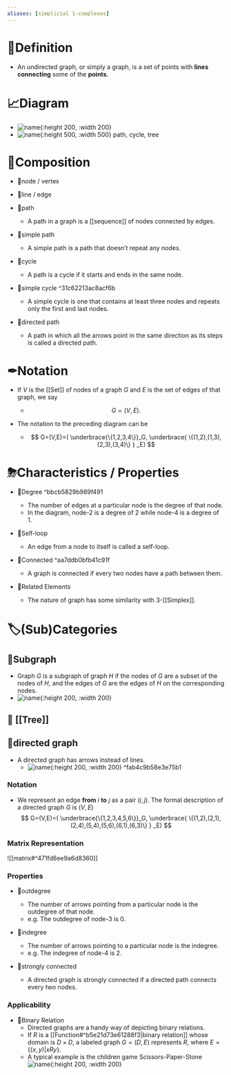 ```yaml
---
aliases: [simplicial 1-complexes]
---
```


# 📝Definition
- An undirected graph, or simply a graph, is a set of points with **lines** **connecting** some of the **points**.

# 📈Diagram
- ![name](../assets/graph.svg){:height 200, :width 200}
- ![name](../assets/path_cycle_tree.png){:height 500, :width 500}
  path, cycle, tree

# 🧪Composition
- 📌node / vertex
- 📌line / edge
- 📌path
    - A path in a graph is a [[sequence]] of nodes connected by edges.
    
- 📌simple path
    - A simple path is a path that doesn’t repeat any nodes.
    
- 📌cycle
    - A path is a cycle if it starts and ends in the same node.
    
- 📌simple cycle ^31c62213ac8acf6b
    - A simple cycle is one that contains at least three nodes and repeats only the first and last nodes.
    
- 📌directed path
    - A path in which all the arrows point in the same direction as its steps is called a directed path.
    
# ✒Notation
- If $V$ is the [[Set]] of nodes of a graph $G$ and $E$ is the set of edges of that graph, we say
    - $$
      G = (V,E).
      $$
    
- The notation to the preceding diagram can be
    - $$
      G=(V,E)=(  \underbrace{\{1,2,3,4\}}_G,  \underbrace{ \{(1,2),(1,3),(2,3),(3,4)\} } _E)
      $$
    
# ⛈Characteristics / Properties
- 📌Degree ^bbcb5829b989f491
    - The number of edges at a particular node is the degree of that node.
    - In the diagram, node-2 is a degree of $2$ while node-4 is a degree of $1$.
    
- 📌Self-loop
    - An edge from a node to itself is called a self-loop.
    
- 📌Connected ^aa7ddb0bfb41c91f
    - A graph is connected if every two nodes have a path between them.
    
- 🧬Related Elements
    - The nature of graph has some similarity with 3-[[Simplex]].
    
# 🏷(Sub)Categories
## 📌Subgraph
- Graph $G$ is a subgraph of graph $H$ if the nodes of $G$ are a subset of the nodes of $H$, and the edges of $G$ are the edges of $H$ on the corresponding nodes.
- ![name](../assets/subgraph.svg){:height 200, :width 200}

## 📌 [[Tree]]
## 📌directed graph
- A directed graph has arrows instead of lines.
    - ![name](../assets/directed_graph.png){:height 200, :width 200} ^fab4c9b58e3e75b1
    
### Notation
- We represent an edge **from** $i$ **to** $j$ as a pair $(i, j)$. The formal description of a directed graph $G$ is $(V,E)$
$$
G=(V,E)=(  \underbrace{\{1,2,3,4,5,6\}}_G,  \underbrace{ \{(1,2),(2,1),(2,4),(5,4),(5,6),(6,1),(6,3)\} } _E)
$$

### Matrix Representation
![[matrix#^471fd6ee9a6d8360]]
### Properties
- 📌outdegree
    - The number of arrows pointing from a particular node is the outdegree of that node.
    - e.g. The outdegree of node-3 is 0.
    
- 📌indegree
    - The number of arrows pointing to a particular node is the indegree.
    - e.g. The indegree of node-4 is 2.
    
- 📌strongly connected
    - A directed graph is strongly connected if a directed path connects every two nodes.
    
### Applicability
- 📌Binary Relation
    - Directed graphs are a handy way of depicting binary relations.
    - If $R$ is a [[Function#^b5e21d73e61288f3|binary relation]] whose domain is $D\times D$, a labeled graph $G = (D,E)$ represents $R$, where $E = \{(x, y)| xRy\}$.
    - A typical example is the children game Scissors-Paper-Stone
      ![name](../assets/scissors_paper_stone.png){:height 200, :width 200}
    
